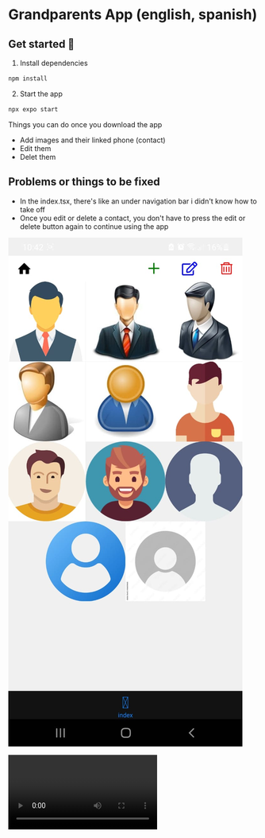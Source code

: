 # Grandparents App (english, spanish)

## Get started 👋
1. Install dependencies
```bash
npm install
```

2. Start the app
```bash
npx expo start
```

Things you can do once you download the app
- Add images and their linked phone (contact)
- Edit them
- Delet them

## Problems or things to be fixed
- In the index.tsx, there's like an under navigation bar i didn't know how to take off
- Once you edit or delete a contact, you don't have to press the edit or delete button again to continue using the app

![This is how it look displayed with almost all the screen full of contacts](files/image.jpeg)

![Here's a video of how to use it](files/video.mp4)
